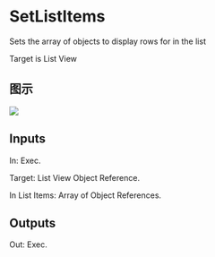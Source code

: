 # SetListItems

Sets the array of objects to display rows for in the list

Target is List View

## 图示

![]($-20221218-19443185.png)

## Inputs

In: Exec.

Target: List View Object Reference.

In List Items: Array of Object References.  

## Outputs

Out: Exec.

